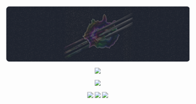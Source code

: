 <p align="center">
<img src="https://raw.githubusercontent.com/prathercc/prathercc/main/banner.png">
</p>
<p align="center">
<img src="https://github-readme-stats.vercel.app/api?username=prathercc&count_private=true&theme=ayu-mirage&include_all_commits=true&show_icons=true&hide=stars,contribs&hide_border=true">
</p>
<p align="center">
<img src="https://github-readme-streak-stats.herokuapp.com?user=prathercc&theme=ayu-mirage&date_format=M%20j%5B%2C%20Y%5D&border=DD272700" >
</p>

<p align="center">
<a href="https://prather.cc"><img src="https://img.shields.io/badge/Prather.cc-Visit-gold.svg?style=plastic&logo=JavaScript"></a>
<a href="https://github.com/prathercc/discrub/raw/development/Discrub.jar"><img src="https://img.shields.io/badge/Discrub.jar-Download-blue.svg?style=plastic&logo=java"></a>
<a href="https://github.com/prathercc/Click-Servant/raw/Development/Click-Servant.exe"><img src="https://img.shields.io/badge/Click Servant.exe-Download-red.svg?style=plastic&logo=.NET"></a>
</p>
